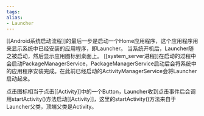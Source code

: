 ```yaml
---
tags: 
alias:
- Launcher
---
```

[[Android系统启动流程]]的最后一步是启动一个Home应用程序，这个应用程序用来显示系统中已经安装的应用程序，即Launcher。
当系统开机后，Launcher随之被启动，然后显示应用图标到桌面上。
[[system_server进程]]在启动的过程中会启动PackageManagerService，PackageManagerService启动后会将系统中的应用程序安装完成。在此前已经启动的ActivityManagerService会将Launcher启动起来。

点击图标相当于点击[[Activity]]中的一个Button，Launcher收到点击事件后会调用startActivity()方法启动[[Activity]]，这里的startActivity()方法来自于Launcher父类，顶端父类是Activity。
